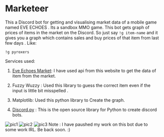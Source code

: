 # Marketeer

This a Discord bot for getting and visualising market data of a mobile game named EVE ECHOES . Its a sandbox MMO game. This bot gets graph of prices of items in the market on the Discord.
So just say `!g item-name` and it gives you a graph which contains sales and buy prices of that item from last few days . Like:
```
!g pyroxers
```
Services used:

1) [Eve Echoes Market](https://eve-echoes-market.com/api): I have used api from this website to get the data of item from the market.

2) Fuzzy Wuzzy : Used this library to guess the correct item even if the input is little bit misspelled .

3) Matplotlib: Used this python library to Create the graph.

4) [Discord.py](https://github.com/Rapptz/discord.py) : This is the open source library for Python to create discord bots.


![pic1](https://cdn.discordapp.com/attachments/745295219175456888/775373611456397322/IMG_20201109_115729.jpg)
![pic2](https://cdn.discordapp.com/attachments/745295219175456888/775373611669913611/IMG_20201109_115801.jpg)
![pic3](https://cdn.discordapp.com/attachments/745295219175456888/775373611878973450/IMG_20201109_115747.jpg)
Note : I have paushed my work on this bot due to some work IRL. Be back soon. :)
